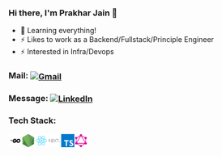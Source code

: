 ### Hi there, I'm Prakhar Jain 👋

- 🌱 Learning everything!
- ⚡ Likes to work as a Backend/Fullstack/Principle Engineer
- ⚡ Interested in Infra/Devops 

### Mail: [<img align="center" alt="Gmail" width="22px" src="https://cdn.jsdelivr.net/npm/simple-icons@v3/icons/gmail.svg" />][gmail] 
### Message: [<img align="center" alt="LinkedIn" width="22px" src="https://cdn.jsdelivr.net/npm/simple-icons@v3/icons/linkedin.svg" />][linkedin]

### Tech Stack:
<img align="left" alt="React" width="26px" src="https://raw.githubusercontent.com/github/explore/main/topics/go/go.png" />
<img align="left" alt="NodeJS" width="26px" src="https://raw.githubusercontent.com/github/explore/main/topics/nodejs/nodejs.png" />
<img align="left" alt="React" width="26px" src="https://raw.githubusercontent.com/github/explore/main/topics/react/react.png" />
<img align="left" alt="NextJS" width="26px" src="https://raw.githubusercontent.com/github/explore/main/topics/nextjs/nextjs.png" />
<img align="left" alt="Typescript" width="26px" src="https://raw.githubusercontent.com/github/explore/main/topics/typescript/typescript.png" />
<img align="left" alt="GraphQL" width="26px" src="https://raw.githubusercontent.com/github/explore/main/topics/graphql/graphql.png" />

<br />
<br />

[gmail]: mailto:prakharj05@gmail.com
[linkedin]: https://www.linkedin.com/in/prakharjain05/
